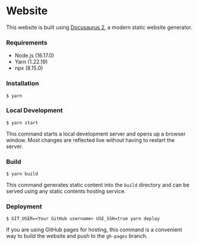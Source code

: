 # Website

This website is built using [Docusaurus 2](https://docusaurus.io/), a modern static website generator.

### Requirements

- Node.js (16.17.0)
- Yarn (1.22.19)
- npx (8.15.0)

### Installation

```
$ yarn
```

### Local Development

```
$ yarn start
```

This command starts a local development server and opens up a browser window. Most changes are reflected live without having to restart the server.

### Build

```
$ yarn build
```

This command generates static content into the `build` directory and can be served using any static contents hosting service.

### Deployment

```
$ GIT_USER=<Your GitHub username> USE_SSH=true yarn deploy
```

If you are using GitHub pages for hosting, this command is a convenient way to build the website and push to the `gh-pages` branch.
